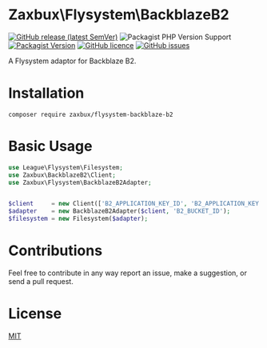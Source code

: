 # Zaxbux\Flysystem\BackblazeB2

[![GitHub release (latest SemVer)](https://img.shields.io/github/v/release/zaxbux/flysystem-backblaze-b2)][github-releases] ![Packagist PHP Version Support](https://img.shields.io/packagist/php-v/zaxbux/flysystem-backblaze-b2) [![Packagist Version](https://img.shields.io/packagist/v/zaxbux/flysystem-backblaze-b2)][packagist] [![GitHub licence](https://img.shields.io/github/license/zaxbux/flysystem-backblaze-b2)][licence] [![GitHub issues](https://img.shields.io/github/issues-raw/zaxbux/flysystem-backblaze-b2)][github-issues]

A Flysystem adaptor for Backblaze B2.

# Installation
``composer require zaxbux/flysystem-backblaze-b2``

# Basic Usage
```php
use League\Flysystem\Filesystem;
use Zaxbux\BackblazeB2\Client;
use Zaxbux\Flysystem\BackblazeB2Adapter;


$client     = new Client(['B2_APPLICATION_KEY_ID', 'B2_APPLICATION_KEY']);
$adapter    = new BackblazeB2Adapter($client, 'B2_BUCKET_ID');
$filesystem = new Filesystem($adapter);
```

# Contributions
Feel free to contribute in any way report an issue, make a suggestion, or send a pull request.

# License
[MIT][licence]

[licence]: LICENCE.md
[packagist]: https://packagist.org/packages/zaxbux/flysystem-backblaze-b2
[github-issues]: https://github.com/zaxbux/flysystem-backblaze-b2/issues
[github-releases]: https://github.com/zaxbux/flysystem-backblaze-b2/releases
